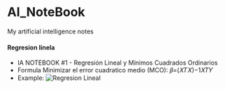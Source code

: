 # AI_NoteBook

My artificial intelligence notes

#### Regresion linela
- IA NOTEBOOK #1 - Regresión Lineal y Mínimos Cuadrados Ordinarios
- Formula Minimizar el error cuadratico medio (MCO):  𝛽=(𝑋𝑇𝑋)−1𝑋𝑇𝑌
- Example:
![Regresion Lineal](https://github.com/FernandoFH/AI_NoteBook/blob/master/GitHub.JPG)


